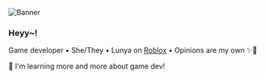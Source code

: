 ![Banner](https://madi.pizza/image/https%3A%2F%2Fs3-us-west-2.amazonaws.com%2Fsecure.notion-static.com%2Fe643b508-0815-412d-8267-79f4345cf4f6%2F497fc540-5647-11e9-bea8-17c0296579ac.jpg?table=block&id=a620202a-380f-4f2c-ae63-ccb22eef618f&spaceId=d603b36f-d54d-4c46-b757-5f026144c6ed&width=400&userId=&cache=v2)

### Heyy~!

Game developer • She/They • Lunya on [Roblox](roblox.com) • Opinions are my own ✨🐸
 
🌱 I'm learning more and more about game dev!

<!--
**Phalanxia/Phalanxia** is a ✨ _special_ ✨ repository because its `README.md` (this file) appears on your GitHub profile.

Here are some ideas to get you started:

- 🔭 I’m currently working on ...
- 🌱 I’m currently learning ...
- 👯 I’m looking to collaborate on ...
- 🤔 I’m looking for help with ...
- 💬 Ask me about ...
- 📫 How to reach me: ...
- 😄 Pronouns: ...
- ⚡ Fun fact: ...
-->
